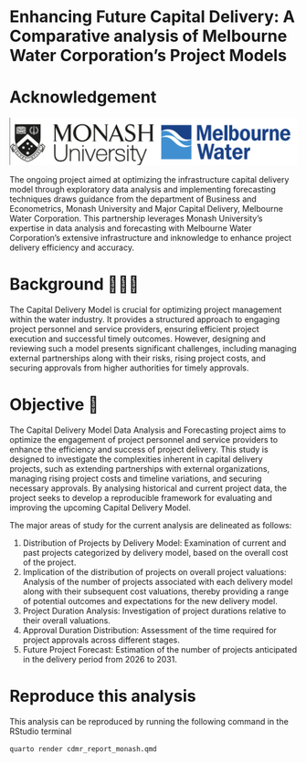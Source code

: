 


# Enhancing Future Capital Delivery: A Comparative analysis of Melbourne Water Corporation’s Project Models


# Acknowledgement


![](https://github.com/arinbaruah/capital_delivery_model_analysis/blob/main/org_logo.png)

The ongoing project aimed at optimizing the infrastructure capital delivery model through exploratory data analysis and implementing forecasting techniques draws guidance from the department of Business and Econometrics, Monash University and Major Capital Delivery, Melbourne Water Corporation. This partnership leverages Monash University’s expertise in data analysis and forecasting with Melbourne Water Corporation’s extensive infrastructure and inknowledge to enhance project delivery efficiency and accuracy.

# Background 🕵🏻‍♀️

The Capital Delivery Model is crucial for optimizing project management within the water industry. It provides a structured approach to engaging project personnel and service providers, ensuring efficient project execution and successful timely outcomes. However, designing and reviewing such a model presents significant challenges, including managing external partnerships along with their risks, rising project costs, and securing approvals from higher authorities for timely approvals.


# Objective 🎯

The Capital Delivery Model Data Analysis and Forecasting project aims to optimize the engagement of project personnel and service providers to enhance the efficiency and success of project delivery. This study is designed to investigate the complexities inherent in capital delivery projects, such as extending partnerships with external organizations, managing rising project costs and timeline variations, and securing necessary approvals. By analysing historical and current project data, the project seeks to develop a reproducible framework for evaluating and improving the upcoming Capital Delivery Model.

The major areas of study for the current analysis are delineated as follows:

1.	Distribution of Projects by Delivery Model: Examination of current and past projects categorized by delivery model, based on the overall cost of the project.
2.	Implication of the distribution of projects on overall project valuations: Analysis of the number of projects associated with each delivery model along with their subsequent cost valuations, thereby providing a range of potential outcomes and expectations for the new delivery model.
3.	Project Duration Analysis: Investigation of project durations relative to their overall valuations.
4.	Approval Duration Distribution: Assessment of the time required for project approvals across different stages.
5.	Future Project Forecast: Estimation of the number of projects anticipated in the delivery period from 2026 to 2031.

# Reproduce this analysis

This analysis can be reproduced by running the following command in the RStudio terminal

```
quarto render cdmr_report_monash.qmd
```